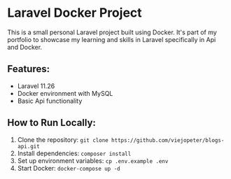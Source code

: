 # Laravel Docker Project

This is a small personal Laravel project built using Docker. It's part of my portfolio to showcase my learning and skills in Laravel specifically in Api and Docker.

## Features:
- Laravel 11.26
- Docker environment with MySQL
- Basic Api functionality

## How to Run Locally:
1. Clone the repository: `git clone https://github.com/viejopeter/blogs-api.git`
2. Install dependencies: `composer install`
3. Set up environment variables: `cp .env.example .env`
4. Start Docker: `docker-compose up -d`
